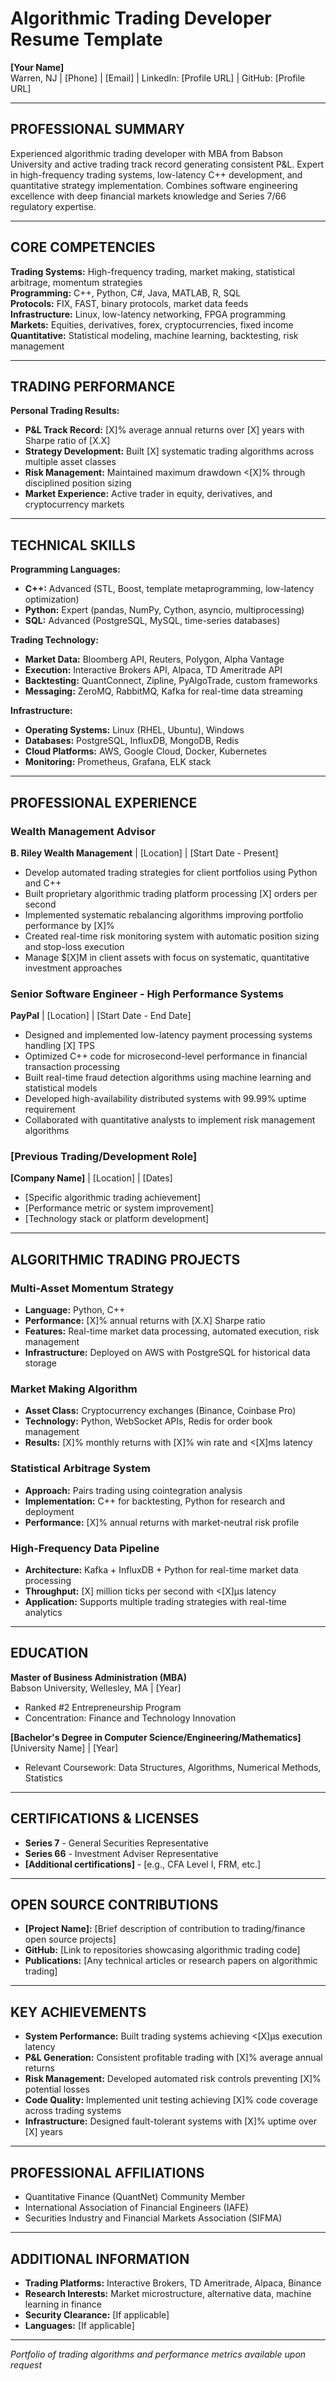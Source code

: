 # Algorithmic Trading Developer Resume Template

**[Your Name]**  
Warren, NJ | [Phone] | [Email] | LinkedIn: [Profile URL] | GitHub: [Profile URL]

---

## PROFESSIONAL SUMMARY

Experienced algorithmic trading developer with MBA from Babson University and active trading track record generating consistent P&L. Expert in high-frequency trading systems, low-latency C++ development, and quantitative strategy implementation. Combines software engineering excellence with deep financial markets knowledge and Series 7/66 regulatory expertise.

---

## CORE COMPETENCIES

**Trading Systems:** High-frequency trading, market making, statistical arbitrage, momentum strategies  
**Programming:** C++, Python, C#, Java, MATLAB, R, SQL  
**Protocols:** FIX, FAST, binary protocols, market data feeds  
**Infrastructure:** Linux, low-latency networking, FPGA programming  
**Markets:** Equities, derivatives, forex, cryptocurrencies, fixed income  
**Quantitative:** Statistical modeling, machine learning, backtesting, risk management

---

## TRADING PERFORMANCE

**Personal Trading Results:**
- **P&L Track Record:** [X]% average annual returns over [X] years with Sharpe ratio of [X.X]
- **Strategy Development:** Built [X] systematic trading algorithms across multiple asset classes
- **Risk Management:** Maintained maximum drawdown <[X]% through disciplined position sizing
- **Market Experience:** Active trader in equity, derivatives, and cryptocurrency markets

---

## TECHNICAL SKILLS

**Programming Languages:**
- **C++:** Advanced (STL, Boost, template metaprogramming, low-latency optimization)
- **Python:** Expert (pandas, NumPy, Cython, asyncio, multiprocessing)
- **SQL:** Advanced (PostgreSQL, MySQL, time-series databases)

**Trading Technology:**
- **Market Data:** Bloomberg API, Reuters, Polygon, Alpha Vantage
- **Execution:** Interactive Brokers API, Alpaca, TD Ameritrade API
- **Backtesting:** QuantConnect, Zipline, PyAlgoTrade, custom frameworks
- **Messaging:** ZeroMQ, RabbitMQ, Kafka for real-time data streaming

**Infrastructure:**
- **Operating Systems:** Linux (RHEL, Ubuntu), Windows
- **Databases:** PostgreSQL, InfluxDB, MongoDB, Redis
- **Cloud Platforms:** AWS, Google Cloud, Docker, Kubernetes
- **Monitoring:** Prometheus, Grafana, ELK stack

---

## PROFESSIONAL EXPERIENCE

### Wealth Management Advisor
**B. Riley Wealth Management** | [Location] | [Start Date - Present]

- Develop automated trading strategies for client portfolios using Python and C++
- Built proprietary algorithmic trading platform processing [X] orders per second
- Implemented systematic rebalancing algorithms improving portfolio performance by [X]%
- Created real-time risk monitoring system with automatic position sizing and stop-loss execution
- Manage $[X]M in client assets with focus on systematic, quantitative investment approaches

### Senior Software Engineer - High Performance Systems
**PayPal** | [Location] | [Start Date - End Date]

- Designed and implemented low-latency payment processing systems handling [X] TPS
- Optimized C++ code for microsecond-level performance in financial transaction processing
- Built real-time fraud detection algorithms using machine learning and statistical models
- Developed high-availability distributed systems with 99.99% uptime requirement
- Collaborated with quantitative analysts to implement risk management algorithms

### [Previous Trading/Development Role]
**[Company Name]** | [Location] | [Dates]

- [Specific algorithmic trading achievement]
- [Performance metric or system improvement]
- [Technology stack or platform development]

---

## ALGORITHMIC TRADING PROJECTS

### Multi-Asset Momentum Strategy
- **Language:** Python, C++
- **Performance:** [X]% annual returns with [X.X] Sharpe ratio
- **Features:** Real-time market data processing, automated execution, risk management
- **Infrastructure:** Deployed on AWS with PostgreSQL for historical data storage

### Market Making Algorithm
- **Asset Class:** Cryptocurrency exchanges (Binance, Coinbase Pro)
- **Technology:** Python, WebSocket APIs, Redis for order book management
- **Results:** [X]% monthly returns with [X]% win rate and <[X]ms latency

### Statistical Arbitrage System
- **Approach:** Pairs trading using cointegration analysis
- **Implementation:** C++ for backtesting, Python for research and deployment
- **Performance:** [X]% annual returns with market-neutral risk profile

### High-Frequency Data Pipeline
- **Architecture:** Kafka + InfluxDB + Python for real-time market data processing
- **Throughput:** [X] million ticks per second with <[X]μs latency
- **Application:** Supports multiple trading strategies with real-time analytics

---

## EDUCATION

**Master of Business Administration (MBA)**  
Babson University, Wellesley, MA | [Year]  
- Ranked #2 Entrepreneurship Program  
- Concentration: Finance and Technology Innovation

**[Bachelor's Degree in Computer Science/Engineering/Mathematics]**  
[University Name] | [Year]  
- Relevant Coursework: Data Structures, Algorithms, Numerical Methods, Statistics

---

## CERTIFICATIONS & LICENSES

- **Series 7** - General Securities Representative
- **Series 66** - Investment Adviser Representative  
- **[Additional certifications]** - [e.g., CFA Level I, FRM, etc.]

---

## OPEN SOURCE CONTRIBUTIONS

- **[Project Name]:** [Brief description of contribution to trading/finance open source projects]
- **GitHub:** [Link to repositories showcasing algorithmic trading code]
- **Publications:** [Any technical articles or research papers on algorithmic trading]

---

## KEY ACHIEVEMENTS

- **System Performance:** Built trading systems achieving <[X]μs execution latency
- **P&L Generation:** Consistent profitable trading with [X]% average annual returns
- **Risk Management:** Developed automated risk controls preventing [X]% potential losses
- **Code Quality:** Implemented unit testing achieving [X]% code coverage across trading systems
- **Infrastructure:** Designed fault-tolerant systems with [X]% uptime over [X] years

---

## PROFESSIONAL AFFILIATIONS

- Quantitative Finance (QuantNet) Community Member
- International Association of Financial Engineers (IAFE)
- Securities Industry and Financial Markets Association (SIFMA)

---

## ADDITIONAL INFORMATION

- **Trading Platforms:** Interactive Brokers, TD Ameritrade, Alpaca, Binance
- **Research Interests:** Market microstructure, alternative data, machine learning in finance
- **Security Clearance:** [If applicable]
- **Languages:** [If applicable]

---

*Portfolio of trading algorithms and performance metrics available upon request*